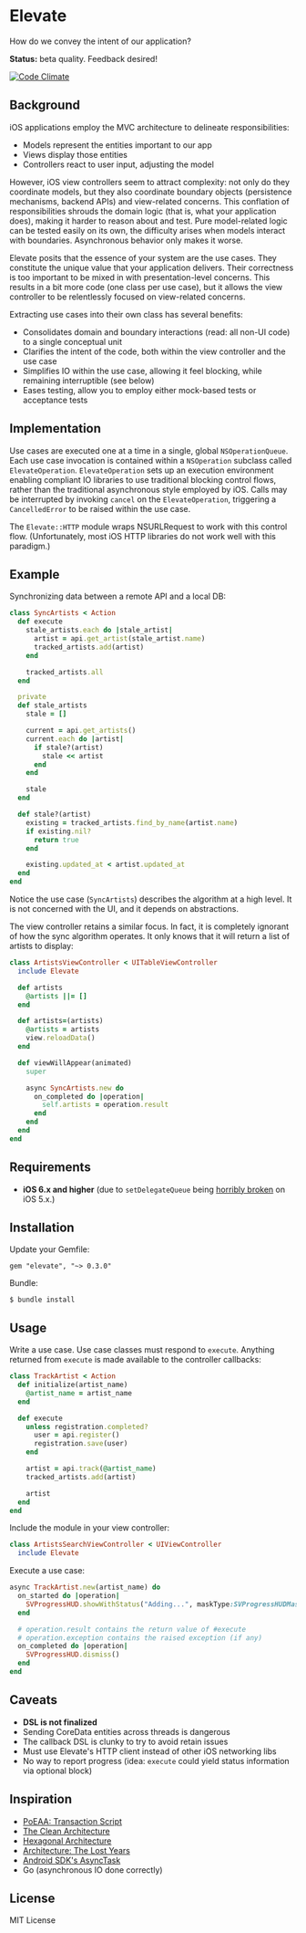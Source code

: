 Elevate
======
How do we convey the intent of our application?

**Status:** beta quality. Feedback desired!

 [![Code Climate](https://codeclimate.com/github/mattgreen/elevate.png)](https://codeclimate.com/github/mattgreen/elevate)


Background
-----------
iOS applications employ the MVC architecture to delineate responsibilities:

* Models represent the entities important to our app
* Views display those entities
* Controllers react to user input, adjusting the model

However, iOS view controllers seem to attract complexity: not only do they coordinate models, but they also coordinate boundary objects (persistence mechanisms, backend APIs) and view-related concerns. This conflation of responsibilities shrouds the domain logic (that is, what your application does), making it harder to reason about and test. Pure model-related logic can be tested easily on its own, the difficulty arises when models interact with boundaries. Asynchronous behavior only makes it worse.

Elevate posits that the essence of your system are the use cases. They constitute the unique value that your application delivers. Their correctness is too important to be mixed in with presentation-level concerns. This results in a bit more code (one class per use case), but it allows the view controller to be relentlessly focused on view-related concerns.

Extracting use cases into their own class has several benefits:

* Consolidates domain and boundary interactions (read: all non-UI code) to a single conceptual unit
* Clarifies the intent of the code, both within the view controller and the use case
* Simplifies IO within the use case, allowing it feel blocking, while remaining interruptible (see below)
* Eases testing, allow you to employ either mock-based tests or acceptance tests

Implementation
--------------
Use cases are executed one at a time in a single, global `NSOperationQueue`. Each use case invocation is contained within a `NSOperation` subclass called `ElevateOperation`. `ElevateOperation` sets up an execution environment enabling compliant IO libraries to use traditional blocking control flows, rather than the traditional asynchronous style employed by iOS. Calls may be interrupted by invoking `cancel` on the `ElevateOperation`, triggering a `CancelledError` to be raised within the use case.

The `Elevate::HTTP` module wraps NSURLRequest to work with this control flow. (Unfortunately, most iOS HTTP libraries do not work well with this paradigm.)

Example
------------
Synchronizing data between a remote API and a local DB:

```ruby
class SyncArtists < Action
  def execute
    stale_artists.each do |stale_artist|
      artist = api.get_artist(stale_artist.name)
      tracked_artists.add(artist)
    end

    tracked_artists.all
  end

  private
  def stale_artists
    stale = []

    current = api.get_artists()
    current.each do |artist|
      if stale?(artist)
        stale << artist
      end
    end

    stale
  end

  def stale?(artist)
    existing = tracked_artists.find_by_name(artist.name)
    if existing.nil?
      return true
    end

    existing.updated_at < artist.updated_at
  end
end
```

Notice the use case (`SyncArtists`) describes the algorithm at a high level. It is not concerned with the UI, and it depends on abstractions. 

The view controller retains a similar focus. In fact, it is completely ignorant of how the sync algorithm operates. It only knows that it will return a list of artists to display:

```ruby
class ArtistsViewController < UITableViewController
  include Elevate

  def artists
    @artists ||= []
  end

  def artists=(artists)
    @artists = artists
    view.reloadData()
  end

  def viewWillAppear(animated)
    super

    async SyncArtists.new do
      on_completed do |operation|
        self.artists = operation.result
      end
    end
  end
end
```

Requirements
------------
* **iOS 6.x and higher** (due to `setDelegateQueue` being [horribly broken](http://openradar.appspot.com/10529053) on iOS 5.x.)

Installation
------------
Update your Gemfile:

    gem "elevate", "~> 0.3.0"

Bundle:

    $ bundle install

Usage
-----

Write a use case. Use case classes must respond to `execute`. Anything returned from `execute` is made available to the controller callbacks:
```ruby
class TrackArtist < Action
  def initialize(artist_name)
    @artist_name = artist_name
  end

  def execute
    unless registration.completed?
      user = api.register()
      registration.save(user)
    end

    artist = api.track(@artist_name)
    tracked_artists.add(artist)

    artist
  end
end
```

Include the module in your view controller:

```ruby
class ArtistsSearchViewController < UIViewController
  include Elevate
```

Execute a use case:

```ruby
async TrackArtist.new(artist_name) do
  on_started do |operation|
    SVProgressHUD.showWithStatus("Adding...", maskType:SVProgressHUDMaskTypeGradient)
  end

  # operation.result contains the return value of #execute
  # operation.exception contains the raised exception (if any)
  on_completed do |operation|
    SVProgressHUD.dismiss()
  end
end
```

Caveats
---------
* **DSL is not finalized**
* Sending CoreData entities across threads is dangerous
* The callback DSL is clunky to try to avoid retain issues
* Must use Elevate's HTTP client instead of other iOS networking libs
* No way to report progress (idea: `execute` could yield status information via optional block)

Inspiration
-----------
* [PoEAA: Transaction Script](http://martinfowler.com/eaaCatalog/transactionScript.html)
* [The Clean Architecture](http://blog.8thlight.com/uncle-bob/2012/08/13/the-clean-architecture.html)
* [Hexagonal Architecture](http://alistair.cockburn.us/Hexagonal+architecture)
* [Architecture: The Lost Years](http://www.youtube.com/watch?v=WpkDN78P884)
* [Android SDK's AsyncTask](http://developer.android.com/reference/android/os/AsyncTask.html)
* Go (asynchronous IO done correctly)

License
---------
MIT License
